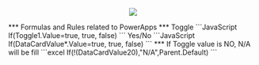 <p align="center">
<img src="https://user-images.githubusercontent.com/19554935/66256981-bc639e80-e761-11e9-8f6c-03e461718035.png"/>
  </p>
***
Formulas and Rules related to PowerApps
***
Toggle
```JavaScript
If(Toggle1.Value=true, true, false)
```
Yes/No
```JavaScript
If(DataCardValue*.Value=true, true, false)
```
***
If Toggle value is NO, N/A will be fill
```excel
If(!(DataCardValue20),"N/A",Parent.Default)
```
